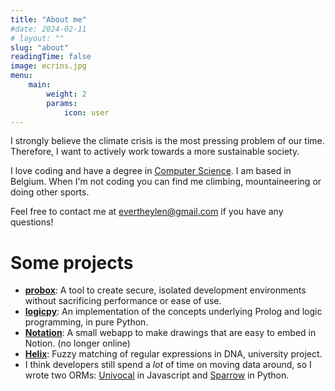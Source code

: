 ```yaml
---
title: "About me"
#date: 2024-02-11
# layout: ""
slug: "about"
readingTime: false
image: ecrins.jpg
menu:
    main:
        weight: 2
        params: 
            icon: user
---
```


I strongly believe the climate crisis is the most pressing problem of our time. Therefore, I want to actively work towards a more sustainable society.

I love coding and have a degree in [Computer Science](https://onderwijsaanbod.kuleuven.be/opleidingen/e/CQ_52364384.htm#activetab=diploma_omschrijving). I am based in Belgium. When I'm not coding you can find me climbing, mountaineering or doing other sports.

Feel free to contact me at [evertheylen@gmail.com](mailto:evertheylen@gmail.com) if you have any questions!

# Some projects

  - **[probox](https://github.com/evertheylen/probox)**: A tool to create secure, isolated development environments without sacrificing performance or ease of use.
  - **[logicpy](https://github.com/evertheylen/logicpy)**: An implementation of the concepts underlying Prolog and logic programming, in pure Python.
  - **[Notation](https://github.com/evertheylen/Notation)**: A small webapp to make drawings that are easy to embed in Notion. (no longer online)
  - **[Helix](https://github.com/evertheylen/TA_TO/tree/master/Helix)**: Fuzzy matching of regular expressions in DNA, university project.
  - I think developers still spend a *lot* of time on moving data around, so I wrote two ORMs: [Univocal](https://github.com/evertheylen/univocal) in Javascript and [Sparrow](https://github.com/evertheylen/Sparrow) in Python.
